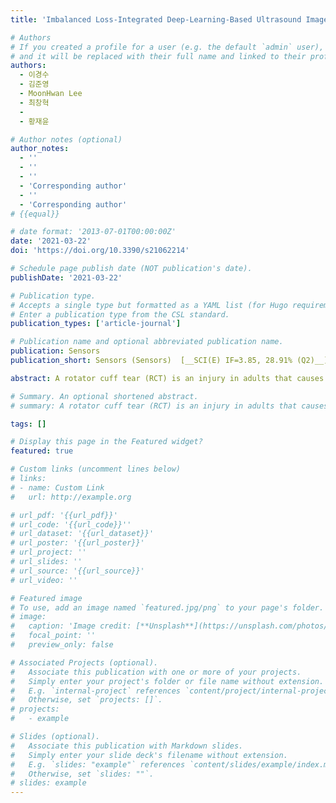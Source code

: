 ```yaml
---
title: 'Imbalanced Loss-Integrated Deep-Learning-Based Ultrasound Image Analysis for Diagnosis of Rotator-Cuff Tear'

# Authors
# If you created a profile for a user (e.g. the default `admin` user), write the username (folder name) here
# and it will be replaced with their full name and linked to their profile.
authors:
  - 이경수
  - 김준영
  - MoonHwan Lee
  - 최창혁
  - 
  - 황재윤

# Author notes (optional)
author_notes:
  - ''
  - ''
  - ''
  - 'Corresponding author'
  - ''
  - 'Corresponding author'
# {{equal}}

# date format: '2013-07-01T00:00:00Z'
date: '2021-03-22'
doi: 'https://doi.org/10.3390/s21062214'

# Schedule page publish date (NOT publication's date).
publishDate: '2021-03-22'

# Publication type.
# Accepts a single type but formatted as a YAML list (for Hugo requirements).
# Enter a publication type from the CSL standard.
publication_types: ['article-journal']

# Publication name and optional abbreviated publication name.
publication: Sensors
publication_short: Sensors (Sensors)  [__SCI(E) IF=3.85, 28.91% (Q2)__]

abstract: A rotator cuff tear (RCT) is an injury in adults that causes difficulty in moving, weakness, and pain. Only limited diagnostic tools such as magnetic resonance imaging (MRI) and ultrasound Imaging (UI) systems can be utilized for an RCT diagnosis. Although UI offers comparable performance at a lower cost to other diagnostic instruments such as MRI, speckle noise can occur the degradation of the image resolution. Conventional vision-based algorithms exhibit inferior performance for the segmentation of diseased regions in UI. In order to achieve a better segmentation for diseased regions in UI, deep-learning-based diagnostic algorithms have been developed. However, it has not yet reached an acceptable level of performance for application in orthopedic surgeries. In this study, we developed a novel end-to-end fully convolutional neural network, denoted as Segmentation Model Adopting a pRe-trained Classification Architecture (SMART-CA), with a novel integrated on positive loss function (IPLF) to accurately diagnose the locations of RCT during an orthopedic examination using UI. Using the pre-trained network, SMART-CA can extract remarkably distinct features that cannot be extracted with a normal encoder. Therefore, it can improve the accuracy of segmentation. In addition, unlike other conventional loss functions, which are not suited for the optimization of deep learning models with an imbalanced dataset such as the RCT dataset, IPLF can efficiently optimize the SMART-CA. Experimental results have shown that SMART-CA offers an improved precision, recall, and dice coefficient of 0.604% (+38.4%), 0.942% (+14.0%) and 0.736% (+38.6%) respectively. The RCT segmentation from a normal ultrasound image offers the improved precision, recall, and dice coefficient of 0.337% (+22.5%), 0.860% (+15.8%) and 0.484% (+28.5%), respectively, in the RCT segmentation from an ultrasound image with severe speckle noise. The experimental results demonstrated the IPLF outperforms other conventional loss functions, and the proposed SMART-CA optimized with the IPLF showed better performance than other state-of-the-art networks for the RCT segmentation with high robustness to speckle noise.

# Summary. An optional shortened abstract.
# summary: A rotator cuff tear (RCT) is an injury in adults that causes difficulty in moving, weakness, and pain. Only limited diagnostic tools such as magnetic resonance imaging (MRI) and ultrasound Imaging (UI) systems can be utilized for an RCT diagnosis. Although UI offers comparable performance at a lower cost to other diagnostic instruments such as MRI, speckle noise can occur the degradation of the image resolution. Conventional vision-based algorithms exhibit inferior performance for the segmentation of diseased regions in UI. In order to achieve a better segmentation for diseased regions in UI, deep-learning-based diagnostic algorithms have been developed. However, it has not yet reached an acceptable level of performance for application in orthopedic surgeries. In this study, we developed a novel end-to-end fully convolutional neural network, denoted as Segmentation Model Adopting a pRe-trained Classification Architecture (SMART-CA), with a novel integrated on positive loss function (IPLF) to accurately diagnose the locations of RCT during an orthopedic examination using UI. Using the pre-trained network, SMART-CA can extract remarkably distinct features that cannot be extracted with a normal encoder. Therefore, it can improve the accuracy of segmentation. In addition, unlike other conventional loss functions, which are not suited for the optimization of deep learning models with an imbalanced dataset such as the RCT dataset, IPLF can efficiently optimize the SMART-CA. Experimental results have shown that SMART-CA offers an improved precision, recall, and dice coefficient of 0.604% (+38.4%), 0.942% (+14.0%) and 0.736% (+38.6%) respectively. The RCT segmentation from a normal ultrasound image offers the improved precision, recall, and dice coefficient of 0.337% (+22.5%), 0.860% (+15.8%) and 0.484% (+28.5%), respectively, in the RCT segmentation from an ultrasound image with severe speckle noise. The experimental results demonstrated the IPLF outperforms other conventional loss functions, and the proposed SMART-CA optimized with the IPLF showed better performance than other state-of-the-art networks for the RCT segmentation with high robustness to speckle noise.

tags: []

# Display this page in the Featured widget?
featured: true

# Custom links (uncomment lines below)
# links:
# - name: Custom Link
#   url: http://example.org

# url_pdf: '{{url_pdf}}'
# url_code: '{{url_code}}''
# url_dataset: '{{url_dataset}}'
# url_poster: '{{url_poster}}'
# url_project: ''
# url_slides: ''
# url_source: '{{url_source}}'
# url_video: ''

# Featured image
# To use, add an image named `featured.jpg/png` to your page's folder.
# image:
#   caption: 'Image credit: [**Unsplash**](https://unsplash.com/photos/pLCdAaMFLTE)'
#   focal_point: ''
#   preview_only: false

# Associated Projects (optional).
#   Associate this publication with one or more of your projects.
#   Simply enter your project's folder or file name without extension.
#   E.g. `internal-project` references `content/project/internal-project/index.md`.
#   Otherwise, set `projects: []`.
# projects:
#   - example

# Slides (optional).
#   Associate this publication with Markdown slides.
#   Simply enter your slide deck's filename without extension.
#   E.g. `slides: "example"` references `content/slides/example/index.md`.
#   Otherwise, set `slides: ""`.
# slides: example
---
```

